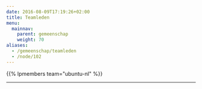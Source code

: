 ```yaml
---
date: 2016-08-09T17:19:26+02:00
title: Teamleden
menu:
  mainnav:
    parent: gemeenschap
    weight: 70
aliases:
  - /gemeenschap/teamleden
  - /node/102
---
```

<!-- Deze lijst wordt opgebouwd op het moment dat je de site maakt met Hugo. Dus niet real-time / dynamisch -->

{{% lpmembers team="ubuntu-nl" %}}

---

